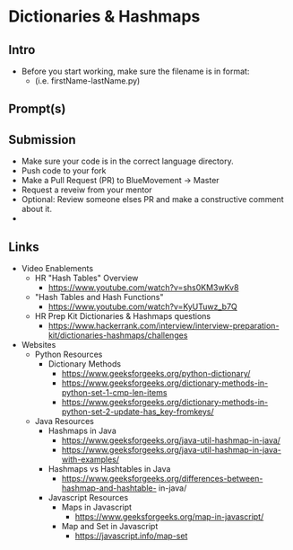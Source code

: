 # Dictionaries & Hashmaps

## Intro

- Before you start working, make sure the filename is in format:
  - (i.e. firstName-lastName.py)

## Prompt(s)

## Submission

- Make sure your code is in the correct language directory.
- Push code to your fork
- Make a Pull Request (PR) to BlueMovement -> Master
- Request a reveiw from your mentor
- Optional: Review someone elses PR and make a constructive comment about it.
-

## Links

- Video Enablements
  - HR "Hash Tables" Overview
    - https://www.youtube.com/watch?v=shs0KM3wKv8
  - "Hash Tables and Hash Functions"
    - https://www.youtube.com/watch?v=KyUTuwz_b7Q
  - HR Prep Kit Dictionaries & Hashmaps questions
    - https://www.hackerrank.com/interview/interview-preparation-kit/dictionaries-hashmaps/challenges
- Websites
  - Python Resources
    - Dictionary Methods
      - https://www.geeksforgeeks.org/python-dictionary/
      - https://www.geeksforgeeks.org/dictionary-methods-in-python-set-1-cmp-len-items
      - https://www.geeksforgeeks.org/dictionary-methods-in-python-set-2-update-has_key-fromkeys/
  - Java Resources
    - Hashmaps in Java
      - https://www.geeksforgeeks.org/java-util-hashmap-in-java/
      - https://www.geeksforgeeks.org/java-util-hashmap-in-java-with-examples/
    - Hashmaps vs Hashtables in Java
      - https://www.geeksforgeeks.org/differences-between-hashmap-and-hashtable- in-java/
    - Javascript Resources
      - Maps in Javascript
        - https://www.geeksforgeeks.org/map-in-javascript/
      - Map and Set in Javascript
        - https://javascript.info/map-set
